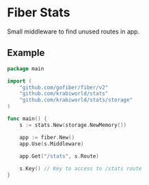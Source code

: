 # Fiber Stats

Small middleware to find unused routes in app.

## Example

```go
package main

import (
    "github.com/gofiber/fiber/v2"
    "github.com/krabiworld/stats"
    "github.com/krabiworld/stats/storage"
)

func main() {
    s := stats.New(storage.NewMemory())

    app := fiber.New()
    app.Use(s.Middleware)

    app.Get("/stats", s.Route)
	
    s.Key() // Key to access to /stats route
}
```
